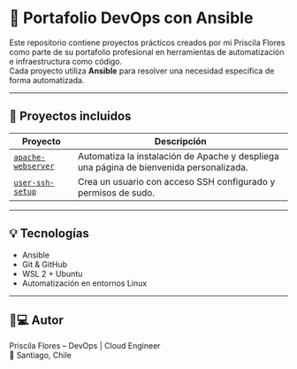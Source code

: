 # 🧰 Portafolio DevOps con Ansible

Este repositorio contiene proyectos prácticos creados por mi Priscila Flores como parte de su portafolio profesional en herramientas de automatización e infraestructura como código.  
Cada proyecto utiliza **Ansible** para resolver una necesidad específica de forma automatizada.

---

## 📂 Proyectos incluidos

| Proyecto | Descripción |
|---------|-------------|
| [`apache-webserver`](ansible/apache-webserver) | Automatiza la instalación de Apache y despliega una página de bienvenida personalizada. |
| [`user-ssh-setup`](ansible/user-ssh-setup) | Crea un usuario con acceso SSH configurado y permisos de sudo. |

---

## 💡 Tecnologías

- Ansible
- Git & GitHub
- WSL 2 + Ubuntu
- Automatización en entornos Linux

---

## 👩💻 Autor

Priscila Flores – DevOps | Cloud Engineer  
📍 Santiago, Chile

